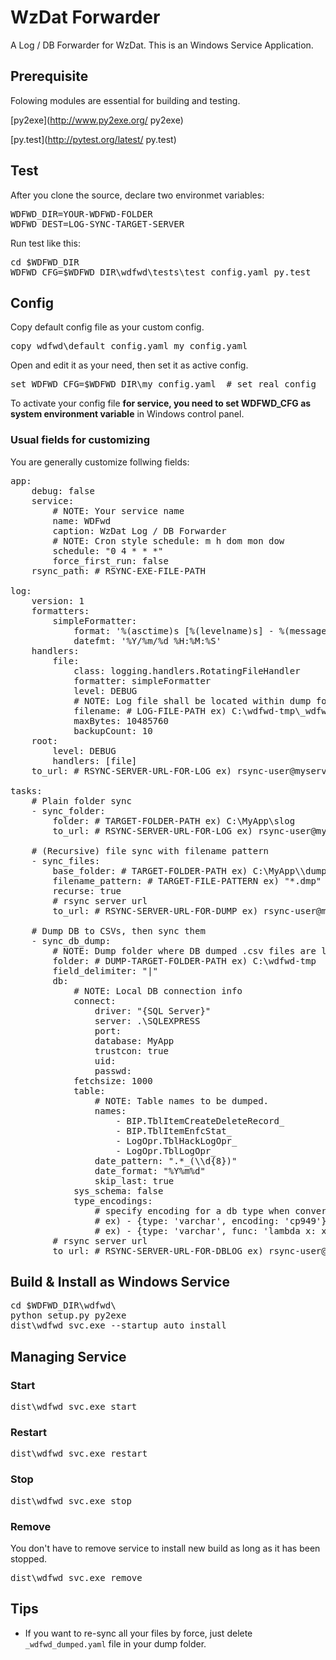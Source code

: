 # WzDat Forwarder

A Log / DB Forwarder for WzDat. This is an Windows Service Application.

## Prerequisite
Folowing modules are essential for building and testing.

[py2exe](http://www.py2exe.org/ py2exe)

[py.test](http://pytest.org/latest/ py.test)


## Test
After you clone the source, declare two environmet variables:

<pre>
WDFWD_DIR=YOUR-WDFWD-FOLDER
WDFWD_DEST=LOG-SYNC-TARGET-SERVER
</pre>

Run test like this:
<pre>
cd $WDFWD_DIR
WDFWD_CFG=$WDFWD_DIR\wdfwd\tests\test_config.yaml py.test
</pre>


## Config
Copy default config file as your custom config.
<pre>
copy wdfwd\default_config.yaml my_config.yaml
</pre>

Open and edit it as your need, then set it as active config.

<pre>
set WDFWD_CFG=$WDFWD_DIR\my_config.yaml  # set real config
</pre>

To activate your config file **for service, you need to set WDFWD_CFG as system environment variable** in Windows control panel.

### Usual fields for customizing

You are generally customize follwing fields:

<pre>
app:
    debug: false
    service:
        # NOTE: Your service name
        name: WDFwd
        caption: WzDat Log / DB Forwarder
        # NOTE: Cron style schedule: m h dom mon dow
        schedule: "0 4 * * *"
        force_first_run: false
    rsync_path: # RSYNC-EXE-FILE-PATH

log:
    version: 1
    formatters:
        simpleFormatter:
            format: '%(asctime)s [%(levelname)s] - %(message)s'
            datefmt: '%Y/%m/%d %H:%M:%S'
    handlers:
        file:
            class: logging.handlers.RotatingFileHandler
            formatter: simpleFormatter
            level: DEBUG
            # NOTE: Log file shall be located within dump folder
            filename: # LOG-FILE-PATH ex) C:\wdfwd-tmp\_wdfwd_log.txt
            maxBytes: 10485760
            backupCount: 10
    root:
        level: DEBUG
        handlers: [file]
    to_url: # RSYNC-SERVER-URL-FOR-LOG ex) rsync-user@myserver.net::rsync-backup/myprj

tasks:
    # Plain folder sync
    - sync_folder:
        folder: # TARGET-FOLDER-PATH ex) C:\MyApp\slog
        to_url: # RSYNC-SERVER-URL-FOR-LOG ex) rsync-user@myserver.net::rsync-backup/myprj/mysvr/log

    # (Recursive) file sync with filename pattern
    - sync_files:
        base_folder: # TARGET-FOLDER-PATH ex) C:\MyApp\\dump
        filename_pattern: # TARGET-FILE-PATTERN ex) "*.dmp"
        recurse: true
        # rsync server url
        to_url: # RSYNC-SERVER-URL-FOR-DUMP ex) rsync-user@myserver.net::rsync-backup/myprj/mysvr/dump
 
    # Dump DB to CSVs, then sync them
    - sync_db_dump:
        # NOTE: Dump folder where DB dumped .csv files are located.
        folder: # DUMP-TARGET-FOLDER-PATH ex) C:\wdfwd-tmp
        field_delimiter: "|"
        db:
            # NOTE: Local DB connection info
            connect:
                driver: "{SQL Server}"
                server: .\SQLEXPRESS
                port:
                database: MyApp
                trustcon: true
                uid:
                passwd:
            fetchsize: 1000
            table:
                # NOTE: Table names to be dumped.
                names:
                    - BIP.TblItemCreateDeleteRecord_
                    - BIP.TblItemEnfcStat_
                    - LogOpr.TblHackLogOpr_
                    - LogOpr.TblLogOpr_
                date_pattern: ".*_(\\d{8})"
                date_format: "%Y%m%d"
                skip_last: true
            sys_schema: false
            type_encodings:
                # specify encoding for a db type when conversion needed
                # ex) - {type: 'varchar', encoding: 'cp949'}
                # ex) - {type: 'varchar', func: 'lambda x: x.encode('utf8')}
        # rsync server url
        to_url: # RSYNC-SERVER-URL-FOR-DBLOG ex) rsync-user@myserver.net::rsync-backup/myprj/mysvr/dblog
</pre>

## Build & Install as Windows Service
<pre>
cd $WDFWD_DIR\wdfwd\
python setup.py py2exe
dist\wdfwd_svc.exe --startup auto install
</pre>


## Managing Service

### Start
<pre>
dist\wdfwd_svc.exe start
</pre>

### Restart
<pre>
dist\wdfwd_svc.exe restart
</pre>

### Stop
<pre>
dist\wdfwd_svc.exe stop
</pre>

### Remove
You don't have to remove service to install new build as long as it has been stopped.

<pre>
dist\wdfwd_svc.exe remove
</pre>


## Tips

- If you want to re-sync all your files by force, just delete <code>_wdfwd_dumped.yaml</code> file in your dump folder.


